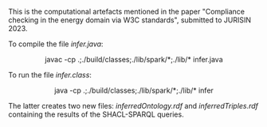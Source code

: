 This is the computational artefacts mentioned in the paper "Compliance checking in the energy domain via W3C standards", submitted to JURISIN 2023.

To compile the file <i>infer.java</i>: 

<p align="center">
  javac -cp .;./build/classes;./lib/spark/*;./lib/* infer.java
</p>

To run the file <i>infer.class</i>: 

<p align="center">
  java -cp .;./build/classes;./lib/spark/*;./lib/* infer
</p>

<p align="align">
  The latter creates two new files: <i>inferredOntology.rdf</i> and <i>inferredTriples.rdf</i> containing the results of the SHACL-SPARQL queries.
</p>

